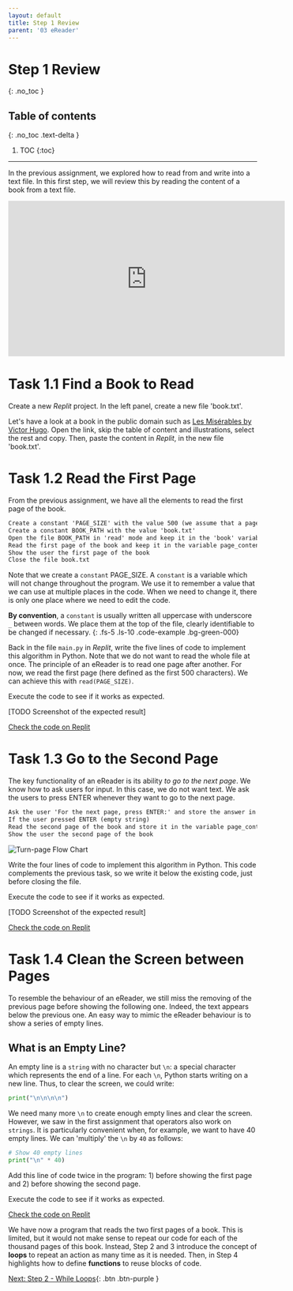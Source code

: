 ```yaml
---
layout: default
title: Step 1 Review
parent: '03 eReader'
---
```


# Step 1 Review

{: .no_toc }

## Table of contents

{: .no_toc .text-delta }

1. TOC
   {:toc}

---

In the previous assignment, we explored how to read from and write into a text file. In this first step, we will review this by reading the content of a book from a text file.

<iframe width="560" height="315" src="https://www.youtube-nocookie.com/embed/JOoQUh9IrcY" frameborder="0" allow="accelerometer; autoplay; clipboard-write; encrypted-media; gyroscope; picture-in-picture" allowfullscreen></iframe>

# Task 1.1 Find a Book to Read

Create a new _Replit_ project. In the left panel, create a new file 'book.txt'.

Let's have a look at a book in the public domain such as [Les Misérables by Victor Hugo](http://www.gutenberg.org/files/135/135-0.txt). Open the link, skip the table of content and illustrations, select the rest and copy. Then, paste the content in _Replit_, in the new file 'book.txt'.

# Task 1.2 Read the First Page

From the previous assignment, we have all the elements to read the first page of the book.

```markdown
Create a constant 'PAGE_SIZE' with the value 500 (we assume that a page is 500 characters)
Create a constant BOOK_PATH with the value 'book.txt'
Open the file BOOK_PATH in 'read' mode and keep it in the 'book' variable
Read the first page of the book and keep it in the variable page_content
Show the user the first page of the book
Close the file book.txt
```

Note that we create a `constant` PAGE_SIZE. A `constant` is a variable which will not change throughout the program. We use it to remember a value that we can use at multiple places in the code. When we need to change it, there is only one place where we need to edit the code.

**By convention**, a `constant` is usually written all uppercase with underscore `_` between words. We place them at the top of the file, clearly identifiable to be changed if necessary.
{: .fs-5 .ls-10 .code-example .bg-green-000}

Back in the file `main.py` in _Replit_, write the five lines of code to implement this algorithm in Python. Note that we do not want to read the whole file at once. The principle of an eReader is to read one page after another. For now, we read the first page (here defined as the first 500 characters). We can achieve this with `read(PAGE_SIZE)`.

Execute the code to see if it works as expected.

[TODO Screenshot of the expected result]

[Check the code on Replit](https://repl.it/@IO1075/03-ereader-step1-2)

# Task 1.3 Go to the Second Page

The key functionality of an eReader is its ability _to go to the next page_. We know how to ask users for input. In this case, we do not want text. We ask the users to press ENTER whenever they want to go to the next page.

```markdown
Ask the user 'For the next page, press ENTER:' and store the answer in 'action'
If the user pressed ENTER (empty string)
Read the second page of the book and store it in the variable page_content
Show the user the second page of the book
```

![Turn-page Flow Chart]({{site.baseurl}}/assets/flow_chart_next_page.svg)

Write the four lines of code to implement this algorithm in Python. This code complements the previous task, so we write it below the existing code, just before closing the file.

Execute the code to see if it works as expected.

[TODO Screenshot of the expected result]

[Check the code on Replit](https://repl.it/@IO1075/03-ereader-step1-3)

# Task 1.4 Clean the Screen between Pages

To resemble the behaviour of an eReader, we still miss the removing of the previous page before showing the following one. Indeed, the text appears below the previous one. An easy way to mimic the eReader behaviour is to show a series of empty lines.

## What is an Empty Line?

An empty line is a `string` with no character but `\n`: a special character which represents the end of a line. For each `\n`, Python starts writing on a new line. Thus, to clear the screen, we could write:

```python
print("\n\n\n\n")
```

We need many more `\n` to create enough empty lines and clear the screen. However, we saw in the first assignment that operators also work on `strings`. It is particularly convenient when, for example, we want to have 40 empty lines. We can 'multiply' the `\n` by `40` as follows:

```python
# Show 40 empty lines
print("\n" * 40)
```

Add this line of code twice in the program: 1) before showing the first page and 2) before showing the second page.

Execute the code to see if it works as expected.

[Check the code on Replit](https://repl.it/@IO1075/03-ereader-step1-4)

We have now a program that reads the two first pages of a book. This is limited, but it would not make sense to repeat our code for each of the thousand pages of this book. Instead, Step 2 and 3 introduce the concept of **loops** to repeat an action as many time as it is needed. Then, in Step 4 highlights how to define **functions** to reuse blocks of code.

[Next: Step 2 - While Loops]({{site.baseurl}}/assignments/03-ereader/step2){: .btn .btn-purple }

